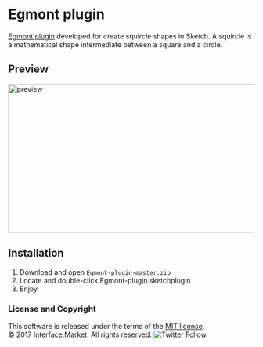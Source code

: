 # Egmont plugin
[Egmont plugin](http://interface.market/egmont-plugin) developed for create squircle shapes in Sketch. A squircle is a mathematical shape intermediate between a square and a circle.

## Preview
<img src="https://www.dropbox.com/s/e8d8y8fj92j9yvk/preview.png?raw=1" width="532" height="303" alt="preview"/>

## Installation
1. Download and open `Egmont-plugin-master.zip`
2. Locate and double-click Egmont-plugin.sketchplugin
3. Enjoy

### License and Copyright
This software is released under the terms of the [MIT license](https://github.com/svg/svgo/blob/master/LICENSE).</br>
© 2017 [Interface.Market](http://interface.market). All rights reserved.
[![Twitter Follow](https://img.shields.io/twitter/follow/Interface.Market.svg?style=social)](https://twitter.com/interfacemarket)
